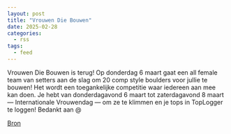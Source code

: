 ```yaml
---
layout: post
title: "Vrouwen Die Bouwen"
date: 2025-02-28
categories: 
  - rss
tags: 
  - feed
---
```


<p>Vrouwen Die Bouwen is terug! Op donderdag 6 maart gaat een all female team van setters aan de slag om 20 comp style boulders voor jullie te bouwen! Het wordt een toegankelijke competitie waar iedereen aan mee kan doen. Je hebt van donderdagavond 6 maart tot zaterdagavond 8 maart &mdash; Internationale Vrouwendag &mdash; om ze te klimmen en je tops in TopLogger te loggen! Bedankt aan @</p>
<p><a href="https://www.klimkalender.nl/comp/comp-vrouwen-die-bouwen/" rel="noopener noreferrer" target="_blank">Bron</a></p>

